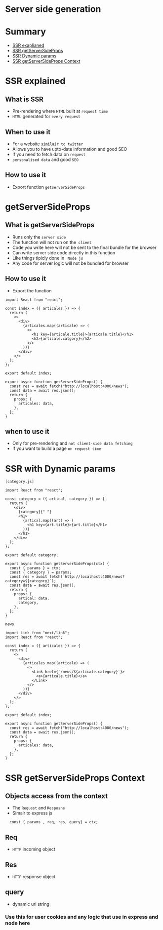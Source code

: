 # Server side generation


 # Summary
 - [SSR exaplianed](#SSR-explained)
 - [SSR getServerSideProps](#getServerSideProps)
 - [SSR Dynamic params](#SSR-with-Dynamic-params)
 - [SSR getServerSideProps Context](#SSR-getServerSideProps-Context)
 

# SSR explained

  ## What is SSR
  - Pre-rendering where ```HTML``` built at ```request time```
  - ```HTML``` generated for ```every request```
  
  ## When to use it 
  - For a website ```similair to twitter```
  - Allows you to have upto-date information and good SEO
  - If you need to fetch data on ```request```
  - ```personalised data``` and good ```SEO``` 
  
  ## How to use it 
  - Export function ```getServerSideProps```

# getServerSideProps

 ## What is getServerSideProps
 - Runs only the ```server side```
 - The function will not run on the``` client```
 - Code you write here will not be sent to the final bundle for the browser
 - Can write server side code directly in this function
 - Like things tipicly done in ``` Node js```
 - Any code for server logic will not be bundled for browser
 
 
 ## How to use it 
 - Export the function 
```
import React from "react";

const index = ({ articales }) => {
  return (
    <>
      <div>
        {articales.map((articale) => (
          <>
            <h1 key={articale.title}>{articale.title}</h1>
            <h2>{articale.catgory}</h2>
          </>
        ))}
      </div>
    </>
  );
};

export default index;

export async function getServerSideProps() {
  const res = await fetch("http://localhost:4000/news");
  const data = await res.json();
  return {
    props: {
      articales: data,
    },
  };
}

```

  ## when to use it 
  - Only for pre-rendering and ```not client-side data fetching```
  - If you want to build a page ```on request time```



# SSR with Dynamic params

```[category.js]```
```
import React from "react";

const category = ({ artical, category }) => {
  return (
    <div>
      {category}{" "}
      <h1>
        {artical.map((art) => (
          <h1 key={art.title}>{art.title}</h1>
        ))}
      </h1>
    </div>
  );
};

export default category;

export async function getServerSideProps(ctx) {
  const { params } = ctx;
  const { category } = params;
  const res = await fetch(`http://localhost:4000/news?category=${category}`);
  const data = await res.json();
  return {
    props: {
      artical: data,
      category,
    },
  };
}

```

```news```
```
import Link from "next/link";
import React from "react";

const index = ({ articales }) => {
  return (
    <>
      <div>
        {articales.map((articale) => (
          <>
            <Link href={`/news/${articale.category}`}>
              <a>{articale.title}</a>
            </Link>
          </>
        ))}
      </div>
    </>
  );
};

export default index;

export async function getServerSideProps() {
  const res = await fetch("http://localhost:4000/news");
  const data = await res.json();
  return {
    props: {
      articales: data,
    },
  };
}

```




# SSR getServerSideProps Context 

## Objects access from the context
- The ```Request``` and ```Resposne```
- Simalr to express js
```
  const { params , req, res, query} = ctx;
```
 ## Req
 - ```HTTP``` incoming object

## Res
- ```HTTP``` response object

## query
- dynamic url string

### Use this for user cookies and any logic that use in express and node here 
